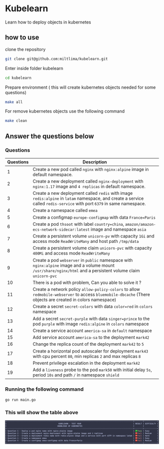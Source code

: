 # Kubelearn

Learn how to deploy objects in kubernetes

## how to use

clone the repository

```bash
git clone git@github.com:miltlima/kubelearn.git
```

Enter inside folder kubelearn

```bash
cd kubelearn
```

Prepare environment ( this will create kubernetes objects needed for some questions)

```bash
make all 
```

For remove kubernetes objects use the following command

```bash
make clean
```

## Answer the questions below

### Questions

| Questions   | Description |
| ----------- | ----------- |
| 1 | Create a new pod called `nginx` with `nginx:alpine` image in default namespace.|
| 2 | Create a new deployment called `nginx-deployment` with `nginx:1.17` image and `4 replicas` in default namespace.|
| 3 | Create a new deployment called `redis` with image `redis:alpine` in `latam` namespace, and create a service called `redis-service` with port `6379` in same namespace.|
| 4 | Create a namespace called `emea`|
| 5 | Create a configmap `europe-configmap` with data `France=Paris`|
| 6 | Create a pod `thsoot` with label `country=china`, `amazon/amazon-ecs-network-sidecar:latest` image and namespace `asia`|
| 7 | Create a persistent volume `unicorn-pv` with capacity `1Gi` and access mode `ReadWriteMany` and host path `/tmp/data`|
| 8 | Create a persistent volume claim `unicorn-pvc` with capacity `400Mi` and access mode `ReadWriteMany`|
| 9 | Create a pod `webserver` in `public` namespace with `nginx:alpine` image and a volume mount `/usr/share/nginx/html` and a persistent volume claim `unicorn-pvc`|
| 10| There is a pod with problem, Can you able to solve it ?|
| 11| Create a network policy `allow-policy-colors` to allow `redmobile-webserver` to access `bluemobile-dbcache` (There objects are created in colors namespace)|
| 12| Create a secret `secret-colors` with data `color=red` in `colors` namespace|
| 13| Add a secret `secret-purple` with data `singer=prince` to the pod `purple` with image `redis:alpine` in `colors` namespace|
| 14| Create a service account `america-sa` in `default` namespace|
| 15| Add service account `america-sa` to the deployment `mark42`|
| 16| Change the replica count of the deployment `mark42` to `5`|
| 17| Create a horizontal pod autoscaler for deployment `mark43` with cpu percent `80`, min replicas `2` and max replicas `8`|
| 18| Prevent privilege escalation in the deployment `mark42`|
| 19| Add a `liveness` probe to the pod `mark50` with initial delay `5s`, period `10s` and path `/` in namespace `shield`|

### Running the following command

```bash
go run main.go
```

### This will show the table above

![Kubelearn](images/kubelearn.png)
